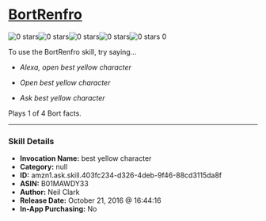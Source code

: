 # [BortRenfro](http://alexa.amazon.com/#skills/amzn1.ask.skill.403fc234-d326-4deb-9f46-88cd3115da8f)
![0 stars](../../images/ic_star_border_black_18dp_1x.png)![0 stars](../../images/ic_star_border_black_18dp_1x.png)![0 stars](../../images/ic_star_border_black_18dp_1x.png)![0 stars](../../images/ic_star_border_black_18dp_1x.png)![0 stars](../../images/ic_star_border_black_18dp_1x.png) 0

To use the BortRenfro skill, try saying...

* *Alexa, open best yellow character*

* *Open best yellow character*

* *Ask best yellow character*

Plays 1 of 4 Bort facts.

***

### Skill Details

* **Invocation Name:** best yellow character
* **Category:** null
* **ID:** amzn1.ask.skill.403fc234-d326-4deb-9f46-88cd3115da8f
* **ASIN:** B01MAWDY33
* **Author:** Neil Clark
* **Release Date:** October 21, 2016 @ 16:44:16
* **In-App Purchasing:** No
